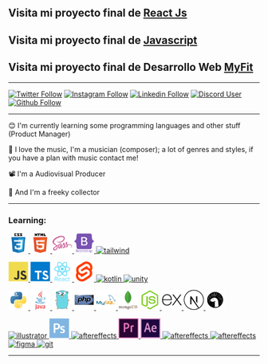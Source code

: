 ## Visita mi proyecto final de [React Js][web3]


## Visita mi proyecto final de [Javascript][web2]


## Visita mi proyecto final de Desarrollo Web [MyFit][web]

---

[![Twitter Follow](https://img.shields.io/badge/Twitter-1DA1F2?style=for-the-badge&logo=twitter&logoColor=white)](https://twitter.com/niconsm) [![Instagram Follow](https://img.shields.io/badge/Instagram-E4405F?style=for-the-badge&logo=instagram&logoColor=white)](https://www.instagram.com/niconsm/) [![Linkedin Follow](https://img.shields.io/badge/LinkedIn-0077B5?style=for-the-badge&logo=linkedin&logoColor=white)](https://www.linkedin.com/in/nicolasmachicado/) [![Discord User](https://img.shields.io/badge/Discord-7289DA?style=for-the-badge&logo=discord&logoColor=white)](https://discord.gg/niconsm#1951) [![Github Follow](https://img.shields.io/badge/GitHub-100000?style=for-the-badge&logo=github&logoColor=white)](https://github.com/niconsm16)

---

😊 I'm currently learning some programming languages and other stuff (Product Manager)

🎵 I love the music, I'm a musician (composer); a lot of genres and styles, if you have a plan with music contact me!

📽 I'm a Audiovisual Producer

🧸 And I'm a freeky collector

---

<h3 align="left">Learning:</h3>
<p align="left">

<p align="left"> <a href="https://www.w3schools.com/css/" target="_blank" rel="noreferrer"> <img src="https://raw.githubusercontent.com/devicons/devicon/master/icons/css3/css3-original-wordmark.svg" alt="css3" width="40" height="40"/> </a> <a href="https://www.w3.org/html/" target="_blank" rel="noreferrer"> <img src="https://raw.githubusercontent.com/devicons/devicon/master/icons/html5/html5-original-wordmark.svg" alt="html5" width="40" height="40"/> </a> <a href="https://sass-lang.com" target="_blank" rel="noreferrer"> <img src="https://raw.githubusercontent.com/devicons/devicon/master/icons/sass/sass-original.svg" alt="sass" width="40" height="40"/> </a>  <a href="https://getbootstrap.com" target="_blank" rel="noreferrer"> <img src="https://raw.githubusercontent.com/devicons/devicon/master/icons/bootstrap/bootstrap-plain-wordmark.svg" alt="bootstrap" width="40" height="40"/> </a> <a href="https://tailwindcss.com/" target="_blank" rel="noreferrer"> <img src="https://www.vectorlogo.zone/logos/tailwindcss/tailwindcss-icon.svg" alt="tailwind" width="40" height="40"/> </a> </p>

<a href="https://developer.mozilla.org/en-US/docs/Web/JavaScript" target="_blank" rel="noreferrer"> <img src="https://raw.githubusercontent.com/devicons/devicon/master/icons/javascript/javascript-original.svg" alt="javascript" width="40" height="40"/> </a> <a href="https://www.typescriptlang.org/" target="_blank" rel="noreferrer"> <img src="https://raw.githubusercontent.com/devicons/devicon/master/icons/typescript/typescript-original.svg" alt="typescript" width="40" height="40"/> </a> <a href="https://reactjs.org/" target="_blank" rel="noreferrer"> <img src="https://raw.githubusercontent.com/devicons/devicon/master/icons/react/react-original-wordmark.svg" alt="react" width="40" height="40"/> </a><a href="https://svelte.dev/" target="_blank" rel="noreferrer"> <img src="https://raw.githubusercontent.com/devicons/devicon/2ae2a900d2f041da66e950e4d48052658d850630/icons/svelte/svelte-original.svg" alt="svelte" width="40" height="40"/> </a> <a href="https://kotlinlang.org" target="_blank" rel="noreferrer"> <img src="https://www.vectorlogo.zone/logos/kotlinlang/kotlinlang-icon.svg" alt="kotlin" width="40" height="40"/> </a> <a href="https://unity.com/" target="_blank" rel="noreferrer"> <img src="https://www.vectorlogo.zone/logos/unity3d/unity3d-icon.svg" alt="unity" width="40" height="40"/> </a> </p>

 <a href="https://www.python.org" target="_blank" rel="noreferrer"> <img src="https://raw.githubusercontent.com/devicons/devicon/master/icons/python/python-original.svg" alt="python" width="40" height="40"/> </a>  <a href="https://www.java.com/" target="_blank" rel="noreferrer"> <img src="https://raw.githubusercontent.com/devicons/devicon/1119b9f84c0290e0f0b38982099a2bd027a48bf1/icons/java/java-original-wordmark.svg" alt="java" width="40" height="40"/> </a> <a href="https://golang.org" target="_blank" rel="noreferrer"> <img src="https://raw.githubusercontent.com/devicons/devicon/master/icons/go/go-original.svg" alt="go" width="40" height="40"/> </a>  <a href="https://www.php.net" target="_blank" rel="noreferrer"> <img src="https://raw.githubusercontent.com/devicons/devicon/master/icons/php/php-original.svg" alt="php" width="40" height="40"/> </a>  <a href="https://www.mysql.com/" target="_blank" rel="noreferrer"> <img src="https://raw.githubusercontent.com/devicons/devicon/master/icons/mysql/mysql-original-wordmark.svg" alt="mysql" width="40" height="40"/> </a> <a href="" target="_blank" rel="noreferrer"> <img src="https://raw.githubusercontent.com/devicons/devicon/1119b9f84c0290e0f0b38982099a2bd027a48bf1/icons/mongodb/mongodb-original-wordmark.svg" alt="mongodb" width="40" height="40" /></a> <a href="https://nodejs.org/es/" target="_blank" rel="noreferrer"> <img src="https://raw.githubusercontent.com/devicons/devicon/2ae2a900d2f041da66e950e4d48052658d850630/icons/nodejs/nodejs-original.svg" alt="nodejs" width="40" height="40"/> </a>  <a href="https://www.mysql.com/" target="_blank" rel="noreferrer"> <img src="https://raw.githubusercontent.com/devicons/devicon/2ae2a900d2f041da66e950e4d48052658d850630/icons/express/express-original.svg" alt="express" width="40" height="40"/> </a> <a href="https://nextjs.org/" target="_blank" rel="noreferrer"> <img src="https://raw.githubusercontent.com/devicons/devicon/1119b9f84c0290e0f0b38982099a2bd027a48bf1/icons/nextjs/nextjs-line.svg" alt="nextjs" width="40" height="40"/> </a> <a href="https://deno.land/" target="_blank" rel="noreferrer"> <img src="https://raw.githubusercontent.com/devicons/devicon/1119b9f84c0290e0f0b38982099a2bd027a48bf1/icons/denojs/denojs-original.svg" alt="deno" width="40" height="40"/> </a>

<p align="left"> <a href="https://www.adobe.com/in/products/illustrator.html" target="_blank" rel="noreferrer"> <img src="https://www.vectorlogo.zone/logos/adobe_illustrator/adobe_illustrator-icon.svg" alt="illustrator" width="40" height="40"/> </a> <a href="https://www.photoshop.com/en" target="_blank" rel="noreferrer"> <img src="https://github.com/devicons/devicon/blob/master/icons/photoshop/photoshop-plain.svg" alt="photoshop" width="40" height="40"/> </a> <a href="https://www.adobe.com/in/products/lightroom.html" target="_blank" rel="noreferrer"> <img src="https://upload.wikimedia.org/wikipedia/commons/archive/5/56/20200616074025%21Adobe_Photoshop_Lightroom_Classic_CC_icon.svg" alt="aftereffects" width="40" height="40"/> </a> <a href="https://www.adobe.com/in/products/premiere.html" target="_blank" rel="noreferrer"> <img src="https://github.com/devicons/devicon/blob/master/icons/premierepro/premierepro-original.svg" alt="aftereffects" width="40" height="40"/> </a> <a href="https://www.adobe.com/in/products/aftereffects.html" target="_blank" rel="noreferrer"> <img src="https://github.com/devicons/devicon/blob/master/icons/aftereffects/aftereffects-original.svg" alt="aftereffects" width="40" height="40"/> </a> <a href="https://www.adobe.com/in/products/audition.html" target="_blank" rel="noreferrer"> <img src="https://upload.wikimedia.org/wikipedia/commons/1/19/Adobe_Audition_CC_icon.svg" alt="aftereffects" width="40" height="40"/> </a>  <a href="https://www.maxon.net/es/cinema-4d" target="_blank" rel="noreferrer"> <img src="https://mundoamv.files.wordpress.com/2013/09/c4d.png" alt="aftereffects" width="40" height="40"/> </a> <a href="https://www.figma.com/" target="_blank" rel="noreferrer"> <img src="https://www.vectorlogo.zone/logos/figma/figma-icon.svg" alt="figma" width="40" height="40"/> </a> <a href="https://git-scm.com/" target="_blank" rel="noreferrer"> <img src="https://www.vectorlogo.zone/logos/git-scm/git-scm-icon.svg" alt="git" width="40" height="40"/> </a> </p>

----

<!-- Links -->

[web]: https://niconsm16.github.io/Myfit-Machicado/
[web2]: https://niconsm16.github.io/MyFitShop-Machicado/
[web3]: https://figuras-nicolas-machicado-miranda.vercel.app/

